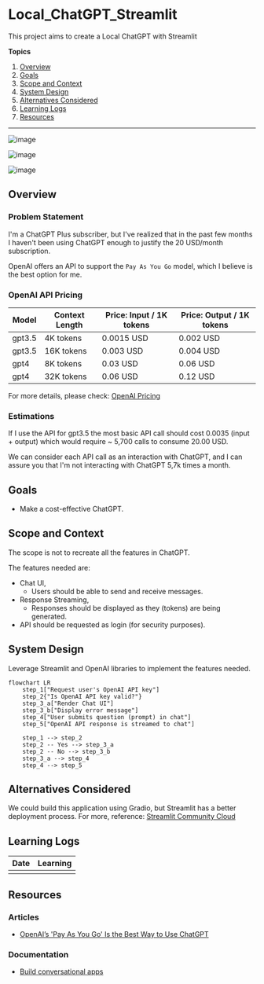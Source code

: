 # Local_ChatGPT_Streamlit

This project aims to create a Local ChatGPT with Streamlit

**Topics**

1. [Overview](#overview)
2. [Goals](#goals)
3. [Scope and Context](#scope-and-context)
4. [System Design](#system-design)
5. [Alternatives Considered](#alternatives-considered)
6. [Learning Logs](#learning-logs)
7. [Resources](#resources)

---

![image](https://github.com/kevinknights29/Local_ChatGPT_Streamlit/assets/74464814/5d272a41-f3e7-4008-8a94-ea2bdef08661)

![image](https://github.com/kevinknights29/Local_ChatGPT_Streamlit/assets/74464814/fe98d97d-ed18-4495-84bc-b0c69e7a142b)

![image](https://github.com/kevinknights29/Local_ChatGPT_Streamlit/assets/74464814/c5fdbbac-62d8-4095-b39a-972398c76c32)

## Overview

### Problem Statement

I'm a ChatGPT Plus subscriber, but I've realized that in the past few months I haven't been using ChatGPT enough to justify the 20 USD/month subscription.

OpenAI offers an API to support the `Pay As You Go` model, which I believe is the best option for me.

### OpenAI API Pricing

| Model  | Context Length | Price: Input / 1K tokens | Price: Output / 1K tokens |
|--------|----------------|--------------------------|---------------------------|
| gpt3.5 | 4K  tokens     | 0.0015 USD               | 0.002 USD                 |
| gpt3.5 | 16K tokens     | 0.003  USD               | 0.004 USD                 |
| gpt4   | 8K  tokens     | 0.03   USD               | 0.06  USD                 |
| gpt4   | 32K tokens     | 0.06   USD               | 0.12  USD                 |

For more details, please check: [OpenAI Pricing](https://openai.com/pricing)

### Estimations

If I use the API for gpt3.5 the most basic API call should cost 0.0035 (input + output) which would require
~ 5,700 calls to consume 20.00 USD.

We can consider each API call as an interaction with ChatGPT, and I can assure you that I'm not interacting with ChatGPT 5,7k times a month.

## Goals

- Make a cost-effective ChatGPT.

## Scope and Context

The scope is not to recreate all the features in ChatGPT.

The features needed are:

- Chat UI,
  - Users should be able to send and receive messages.
- Response Streaming,
  - Responses should be displayed as they (tokens) are being generated.
- API should be requested as login (for security purposes).

## System Design

Leverage Streamlit and OpenAI libraries to implement the features needed.

```mermaid
flowchart LR
    step_1["Request user's OpenAI API key"]
    step_2{"Is OpenAI API key valid?"}
    step_3_a["Render Chat UI"]
    step_3_b["Display error message"]
    step_4["User submits question (prompt) in chat"]
    step_5["OpenAI API response is streamed to chat"]

    step_1 --> step_2
    step_2 -- Yes --> step_3_a
    step_2 -- No --> step_3_b
    step_3_a --> step_4
    step_4 --> step_5
```

## Alternatives Considered

We could build this application using Gradio, but Streamlit has a better deployment process.
For more, reference: [Streamlit Community Cloud](https://streamlit.io/cloud)

## Learning Logs

| Date | Learning |
|------|----------|
|      |          |

## Resources

### Articles

- [OpenAI’s 'Pay As You Go' Is the Best Way to Use ChatGPT](https://lifehacker.com/openai-s-pay-as-you-go-is-the-best-way-to-use-chatgpt-1850318349)

### Documentation

- [Build conversational apps](https://docs.streamlit.io/knowledge-base/tutorials/build-conversational-apps)
